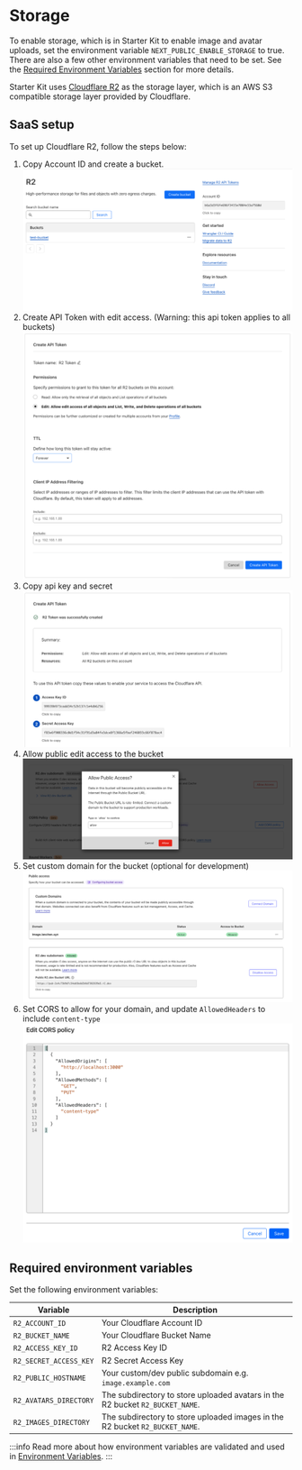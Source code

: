 # Storage

To enable storage, which is in Starter Kit to enable image and avatar uploads, set the environment variable `NEXT_PUBLIC_ENABLE_STORAGE` to true.
There are also a few other environment variables that need to be set. See the [Required Environment Variables](#required-environment-variables) section for more details.

Starter Kit uses [Cloudflare R2](https://developers.cloudflare.com/r2/get-started/) as the storage layer, which is an AWS S3 compatible storage layer provided by Cloudflare.

## SaaS setup

To set up Cloudflare R2, follow the steps below:

1. Copy Account ID and create a bucket.
   ![](./images/storage/create-bucket.png)
2. Create API Token with edit access. (Warning: this api token applies to all buckets)
   ![](./images/storage/create-api-token.png)
3. Copy api key and secret
   ![](./images/storage/api-token-success.png)
4. Allow public edit access to the bucket
   ![](./images/storage/allow-public-access.png)
5. Set custom domain for the bucket (optional for development)
   ![](./images/storage/custom-domain.png)
6. Set CORS to allow for your domain, and update `AllowedHeaders` to include `content-type`
   ![](./images/storage/cors.png)

## Required environment variables

Set the following environment variables:

| Variable               | Description                                                                   |
| ---------------------- | ----------------------------------------------------------------------------- |
| `R2_ACCOUNT_ID`        | Your Cloudflare Account ID                                                    |
| `R2_BUCKET_NAME`       | Your Cloudflare Bucket Name                                                   |
| `R2_ACCESS_KEY_ID`     | R2 Access Key ID                                                              |
| `R2_SECRET_ACCESS_KEY` | R2 Secret Access Key                                                          |
| `R2_PUBLIC_HOSTNAME`   | Your custom/dev public subdomain e.g. `image.example.com`                     |
| `R2_AVATARS_DIRECTORY` | The subdirectory to store uploaded avatars in the R2 bucket `R2_BUCKET_NAME`. |
| `R2_IMAGES_DIRECTORY`  | The subdirectory to store uploaded images in the R2 bucket `R2_BUCKET_NAME`.  |

:::info
Read more about how environment variables are validated and used in [Environment Variables](/docs/concepts/08-env-variables.md).
:::
